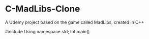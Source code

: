 # C-MadLibs-Clone
A Udemy project based on the game called MadLibs, created in C++ 

#include <iostream>
Using namespace std;
Int main() 
